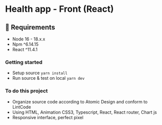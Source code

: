 # Health app - Front (React)

## 📝 Requirements

- Node 16 - 18.x.x
- Npm ^6.14.15
- React ^11.4.1

### Getting started

- Setup source `yarn install`
- Run source & test on local `yarn dev`

### To do this project

- Organize source code according to Atomic Design and conform to LintCode
- Using HTML, Animation CSS3, Typescript, React, React router, Chart js
- Responsive interface, perfect pixel
